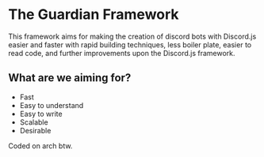 # The Guardian Framework
This framework aims for making the creation of discord bots with Discord.js easier and faster with rapid building techniques, less boiler plate, easier to read code, and further improvements upon the Discord.js framework.

## What are we aiming for?
- Fast
- Easy to understand
- Easy to write
- Scalable
- Desirable

Coded on arch btw.